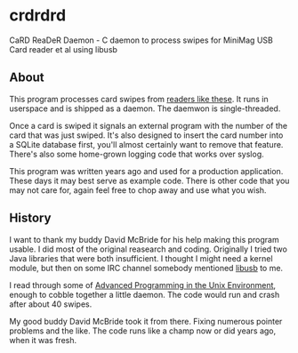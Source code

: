 crdrdrd
=======

CaRD ReaDeR Daemon - C daemon to process swipes for MiniMag USB Card reader et al using libusb

About
-----
This program processes card swipes from [readers like these](http://www.ebay.com/bhp/usb-magnetic-card-reader). It runs in userspace and is shipped as a daemon. The daemwon is single-threaded.

Once a card is swiped it signals an external program with the number of the card that was just swiped. It's also designed to insert the card number into a SQLite database first, you'll almost certainly want to remove that feature. There's also some home-grown logging code that works over syslog.

This program was written years ago and used for a production application. These days it may best serve as example code. There is other code that you may not care for, again feel free to chop away and use what you wish.

History
-------
I want to thank my buddy David McBride for his help making this program usable. I did most of the original reasearch and coding. Originally I tried two Java libraries that were both insufficient. I thought I might need a kernel module, but then on some IRC channel somebody mentioned [libusb](http://www.libusb.org/) to me.

I read through some of [Advanced Programming in the Unix Environment](http://www.amazon.com/Programming-Environment-Addison-Wesley-Professional-Computing/dp/0321525949), enough to cobble together a little daemon. The code would run and crash after about 40 swipes.

My good buddy David McBride took it from there. Fixing numerous pointer problems and the like. The code runs like a champ now or did years ago, when it was fresh.

